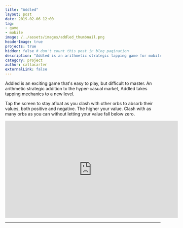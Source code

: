 ```yaml
---
title: "Addled"
layout: post
date: 2019-02-06 12:00
tag:
- game
- mobile
image: /../assets/images/addled_thumbnail.png
headerImage: true
projects: true
hidden: false # don't count this post in blog pagination
description: "Addled is an arithmetic strategic tapping game for mobile."
category: project
author: callacarter
externalLink: false
---
```


Addled is an exciting game that's easy to play, but difficult to master. An arithmetic strategic addition to the hyper-casual market, Addled takes tapping mechanics to a new level.

Tap the screen to stay afloat as you clash with other orbs to absorb their values, both positive and negative. The higher your value. Clash with as many orbs as you can without letting your value fall below zero.

<dl>
	<iframe width="560" height="315" src="https://www.youtube.com/embed/DhrZ0VjFcNs" frameborder="0" allow="accelerometer; autoplay; encrypted-media; gyroscope; picture-in-picture" allowfullscreen></iframe>
</dl>

___ 
